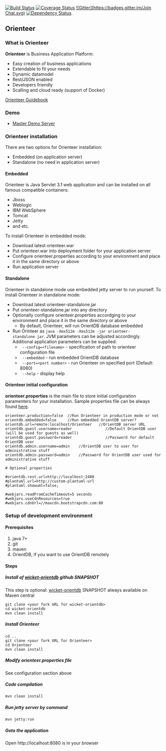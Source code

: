 [![Build Status](https://travis-ci.org/OrienteerBAP/Orienteer.svg?branch=master)](https://travis-ci.org/OrienteerBAP/Orienteer) [![Coverage Status](https://coveralls.io/repos/github/OrienteerBAP/Orienteer/badge.svg?branch=master)](https://coveralls.io/github/OrienteerBAP/Orienteer?branch=master) [![Gitter](https://badges.gitter.im/Join Chat.svg)](https://gitter.im/OrienteerBAP/Orienteer?utm_source=badge&utm_medium=badge&utm_campaign=pr-badge) [![Dependency Status](https://www.versioneye.com/user/projects/572bd228a0ca350034be6f9d/badge.svg?style=flat)](https://www.versioneye.com/user/projects/572bd228a0ca350034be6f9d)

## Orienteer

### What is Orienteer 

**Orienteer** is Business Application Platform: 

* Easy creation of business applications
* Extendable to fit your needs
* Dynamic datamodel
* Rest/JSON enabled
* Developers friendly
* Scalling and cloud ready (support of Docker)

[Orienteer Guidebook](https://orienteer.gitbooks.io/orienteer/content/)

### Demo

- [Master Demo Server](http://demo.orienteer.org)

### Orienteer installation

There are two options for Orienteer installation:

- Embedded (on application server)
- Standalone (no need in application server)

#### Embedded

Orienteer is Java Servlet 3.1 web application and can be installed on all famous compatible containers:

- Jboss
- Weblogic
- IBM WebSphere
- Tomcat
- Jetty
- and etc.

To install Orienteer in embedded mode:
- Download latest orienteer.war
- Put orienteer.war into deployment folder for your application server
- Configure orienteer.properties according to your environment and place it in the same directory or above
- Run application server

#### Standalone

Orienteer in standalone mode use embedded jetty server to run yourself. To install Orienteer in standalone mode:
- Download latest orienteer-standalone.jar
- Put orienteer-standalone.jar into any directory
- Optionally configure orienteer.properties accordging to your environment and place it in the same directory or above
  - By default, Orienteer, will run OrientDB database embedded
- Run Orinteer as ```java -Xmx512m -Xms512m -jar orienteer-standalone.jar```. JVM parameters can be adjusted accordingly. Additional application parameters can be supplied:
  - ``` --config=<filename>``` - specification of path to orienteer configuration file
  - ``` --embedded``` - run embedded OrientDB database
  - ``` --port=<port number>``` - run Orienteer on specified port (Default: 8080)
  - ``` --help``` - display help

#### Orienteer initial configuration

**orienteer.properties** is the main file to store initial configuration paramenters for your installation. Sample properties file can be always found [here](https://github.com/OrienteerDW/Orienteer/blob/master/orienteer.properties.sample).

```properties
orienteer.production=false  //Run Orienteer in production mode or not
orientdb.embedded=false     //Run embedded OrientDB server?
orientdb.url=remote:localhost/Orienteer   //OrientDB server URL
orientdb.guest.username=reader               //Default OrientDB user (will be used for guests as well)
orientdb.guest.password=reader               //Password for default OrientDB user
orientdb.admin.username=admin    //OrientDB user to user for administrative stuff
orientdb.admin.password=admin    //Password for OrientDB user used for administrative stuff

# Optional properties

#orientdb.rest.url=http://localhost:2480
#plantuml.url=http://custom-plantuml-url
#plantuml.showuml=false;

#webjars.readFromCacheTimeout=5 seconds
#webjars.useCdnResources=true
#webjars.cdnUrl=//maxcdn.bootstrapcdn.com:80
```

### Setup of development environment 

#### Prerequisites
1. java 7+
2. git
3. maven
4. OrientDB, if you want to use OrientDB remotely

#### Steps

##### Install of [wicket-orientdb](https://github.com/OrienteerDW/wicket-orientdb) github SNAPSHOT

This step is optional: [wicket-orientdb](https://github.com/OrienteerDW/wicket-orientdb) SNAPSHOT always available on Maven central

```
git clone <your fork URL for wicket-orientdb>
cd wicket-orientdb
mvn clean install
```

##### Install Orienteer
```
cd ..
git clone <your fork URL for Orienteer>
cd Orienteer
mvn clean install
```
##### Modify orienteer.properties file
See configuration section above

##### Code compilation
```
mvn clean install
```
##### Run jetty server by command
```
mvn jetty:run
```
##### Goto the application
Open http://localhost:8080 is in your browser

